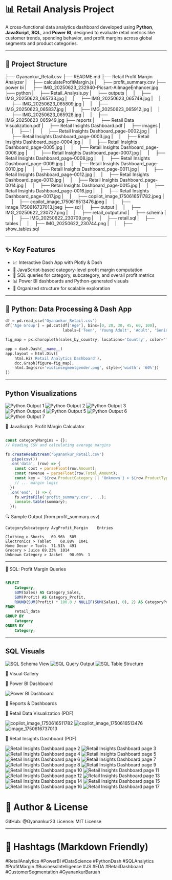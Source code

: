 # 📊 Retail Analysis Project

A cross-functional data analytics dashboard developed using **Python**, **JavaScript**, **SQL**, and **Power BI**, designed to evaluate retail metrics like customer trends, spending behavior, and profit margins across global segments and product categories.

---

## 📁 Project Structure

├── Gyanankur_Retail.csv
├── README.md
├── Retail Profit Margin Analyzer
|     ├── calculateProfitMargin.js
|     ├── profit_summary.csv
├── power bi
|     ├── IMG_20250623_232940-Picsart-AiImageEnhancer.jpg
├── python
|     ├── Retail_Analysis.py
|     ├── outputs
|     |     ├── IMG_20250623_065733.jpg
|     |     ├── IMG_20250623_065749.jpg
|     |     ├── IMG_20250623_065809.jpg
|     |     ├── IMG_20250623_065837.jpg
|     |     ├── IMG_20250623_065912.jpg
|     |     ├── IMG_20250623_065928.jpg
|     |     ├── IMG_20250623_065949.jpg
├── reports
|     ├── Retail Data Visualization.pdf
|     ├── Retail Insights Dashboard.pdf
|     ├── images
|     |     ├── !
|     |     ├── Retail Insights Dashboard_page-0002.jpg
|     |     ├── Retail Insights Dashboard_page-0003.jpg
|     |     ├── Retail Insights Dashboard_page-0004.jpg
|     |     ├── Retail Insights Dashboard_page-0005.jpg
|     |     ├── Retail Insights Dashboard_page-0006.jpg
|     |     ├── Retail Insights Dashboard_page-0007.jpg
|     |     ├── Retail Insights Dashboard_page-0008.jpg
|     |     ├── Retail Insights Dashboard_page-0009.jpg
|     |     ├── Retail Insights Dashboard_page-0010.jpg
|     |     ├── Retail Insights Dashboard_page-0011.jpg
|     |     ├── Retail Insights Dashboard_page-0012.jpg
|     |     ├── Retail Insights Dashboard_page-0013.jpg
|     |     ├── Retail Insights Dashboard_page-0014.jpg
|     |     ├── Retail Insights Dashboard_page-0015.jpg
|     |     ├── Retail Insights Dashboard_page-0016.jpg
|     |     ├── Retail Insights Dashboard_page-0017.jpg
|     |     ├── copilot_image_1750616511782.jpeg
|     |     ├── copilot_image_1750616513476.jpeg
|     |     ├── image_1750616737013.jpeg
├── sql
|     ├── output
|     |     ├── IMG_20250622_230727.png
|     |     ├── retail_output.md
|     ├── schema
|     |     ├── IMG_20250622_230709.png
|     |     ├── retail.sql
|     ├── tables
|     |     ├── IMG_20250622_230744.png
|     |     ├── show_tables.sql


---

## ✨ Key Features

- 📈 Interactive Dash App with Plotly & Dash
- 🧮 JavaScript-based category-level profit margin computation
- 💾 SQL queries for category, subcategory, and overall profit metrics
- 📊 Power BI dashboards and Python-generated visuals
- 📂 Organized structure for scalable exploration

---

## 🐍 Python: Data Processing & Dash App

```python
df = pd.read_csv('Gyanankur_Retail.csv')
df['Age Group'] = pd.cut(df['Age'], bins=[0, 20, 30, 45, 60, 100],
                         labels=['Teen', 'Young Adult', 'Adult', 'Senior', 'Elder'])

fig_map = px.choropleth(sales_by_country, locations='Country', color='TotalAmount')

app = dash.Dash(__name__)
app.layout = html.Div([
    html.H2('Retail Analytics Dashboard'),
    dcc.Graph(figure=fig_map),
    html.Img(src='violinsegmentgender.png', style={'width': '60%'})
])

```
---

## Python Visualizations

![Python Output 1](python/outputs/IMG_20250623_065733.jpg)
![Python Output 2](python/outputs/IMG_20250623_065749.jpg)
![Python Output 3](python/outputs/IMG_20250623_065809.jpg)
![Python Output 4](python/outputs/IMG_20250623_065837.jpg)
![Python Output 5](python/outputs/IMG_20250623_065912.jpg)
![Python Output 6](python/outputs/IMG_20250623_065928.jpg)
![Python Output 7](python/outputs/IMG_20250623_065949.jpg)

🧮 JavaScript: Profit Margin Calculator

```javascript

const categoryMargins = {};
// Reading CSV and calculating average margins

fs.createReadStream('Gyanankur_Retail.csv')
  .pipe(csv())
  .on('data', (row) => {
    const cost = parseFloat(row.Amount);
    const revenue = parseFloat(row.Total_Amount);
    const key = `${row.ProductCategory || 'Unknown'} > ${row.ProductType || 'Unknown'}`;
    // ... margin logic
  })
  .on('end', () => {
    fs.writeFile('profit_summary.csv', ...);
    console.table(summary);
  });

```
🔍 Sample Output (from profit_summary.csv)

```csv
CategorySubcategory	AvgProfit_Margin	Entries

Clothing > Shorts	69.96%	505
Electronics > Tablet	68.88%	1041
Home Decor > Tools	71.51%	491
Grocery > Juice	69.23%	1014
Unknown Category > Jacket	90.00%	1

```

---

📂 SQL: Profit Margin Queries

```sql

SELECT 
    Category,
    SUM(Sales) AS Category_Sales,
    SUM(Profit) AS Category_Profit,
    ROUND(SUM(Profit) * 100.0 / NULLIF(SUM(Sales), 0), 2) AS CategoryProfitMargin_Percent
FROM 
    retail_data
GROUP BY 
    Category
ORDER BY 
    Category;

```
---

## SQL Visuals 

![SQL Schema View](sql/schema/IMG_20250622_230709.png)
![SQL Query Output](sql/output/IMG_20250622_230727.png)
![SQL Table Structure](sql/tables/IMG_20250622_230744.png)

📸 Visual Gallery

🧭 Power BI Dashboard

![Power BI Dashboard](power%20bi/IMG_20250623_232940-Picsart-AiImageEnhancer.jpg)

📘 Reports & Dashboards

📘 Retail Data Visualization (PDF)

![copilot_image_1750616511782](reports/images/copilot_image_1750616511782.jpeg)
![copilot_image_1750616513476](reports/images/copilot_image_1750616513476.jpeg)
![image_1750616737013](reports/images/image_1750616737013.jpeg)

📗 Retail Insights Dashboard (PDF)

![Retail Insights Dashboard page 2](reports/images/Retail_Insights_Dashboard_page-0002.jpg)
![Retail Insights Dashboard page 3](reports/images/Retail_Insights_Dashboard_page-0003.jpg)
![Retail Insights Dashboard page 4](reports/images/Retail_Insights_Dashboard_page-0004.jpg)
![Retail Insights Dashboard page 5](reports/images/Retail_Insights_Dashboard_page-0005.jpg)
![Retail Insights Dashboard page 6](reports/images/Retail_Insights_Dashboard_page-0006.jpg)
![Retail Insights Dashboard page 7](reports/images/Retail_Insights_Dashboard_page-0007.jpg)
![Retail Insights Dashboard page 8](reports/images/Retail_Insights_Dashboard_page-0008.jpg)
![Retail Insights Dashboard page 9](reports/images/Retail_Insights_Dashboard_page-0009.jpg)
![Retail Insights Dashboard page 10](reports/images/Retail_Insights_Dashboard_page-0010.jpg)
![Retail Insights Dashboard page 11](reports/images/Retail_Insights_Dashboard_page-0011.jpg)
![Retail Insights Dashboard page 12](reports/images/Retail_Insights_Dashboard_page-0012.jpg)
![Retail Insights Dashboard page 13](reports/images/Retail_Insights_Dashboard_page-0013.jpg)
![Retail Insights Dashboard page 14](reports/images/Retail_Insights_Dashboard_page-0014.jpg)
![Retail Insights Dashboard page 15](reports/images/Retail_Insights_Dashboard_page-0015.jpg)
![Retail Insights Dashboard page 16](reports/images/Retail_Insights_Dashboard_page-0016.jpg)
![Retail Insights Dashboard page 17](reports/images/Retail_Insights_Dashboard_page-0017.jpg)


# 👤 Author & License

GitHub: @Gyanankur23
License: MIT License


---

# 🔖 Hashtags (Markdown Friendly)

#RetailAnalytics #PowerBI #DataScience #PythonDash #SQLAnalytics #ProfitMargin #BusinessIntelligence #JS #EDA #RetailDashboard #CustomerSegmentation #GyanankurBaruah
